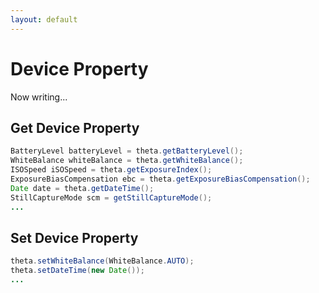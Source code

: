 ```yaml
---
layout: default
---
```


# Device Property

Now writing...

## Get Device Property

```java
BatteryLevel batteryLevel = theta.getBatteryLevel();
WhiteBalance whiteBalance = theta.getWhiteBalance();
ISOSpeed iSOSpeed = theta.getExposureIndex();
ExposureBiasCompensation ebc = theta.getExposureBiasCompensation();
Date date = theta.getDateTime();
StillCaptureMode scm = getStillCaptureMode();
...
```

## Set Device Property

```java
theta.setWhiteBalance(WhiteBalance.AUTO);
theta.setDateTime(new Date());
...
```
